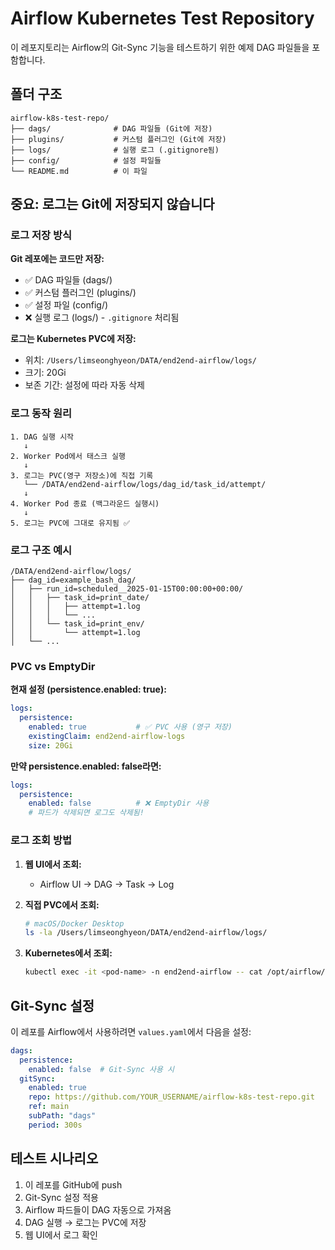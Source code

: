 # Airflow Kubernetes Test Repository

이 레포지토리는 Airflow의 Git-Sync 기능을 테스트하기 위한 예제 DAG 파일들을 포함합니다.

## 폴더 구조

```
airflow-k8s-test-repo/
├── dags/              # DAG 파일들 (Git에 저장)
├── plugins/           # 커스텀 플러그인 (Git에 저장)
├── logs/              # 실행 로그 (.gitignore됨)
├── config/            # 설정 파일들
└── README.md          # 이 파일
```

## 중요: 로그는 Git에 저장되지 않습니다

### 로그 저장 방식

**Git 레포에는 코드만 저장:**
- ✅ DAG 파일들 (dags/)
- ✅ 커스텀 플러그인 (plugins/)
- ✅ 설정 파일 (config/)
- ❌ 실행 로그 (logs/) - `.gitignore` 처리됨

**로그는 Kubernetes PVC에 저장:**
- 위치: `/Users/limseonghyeon/DATA/end2end-airflow/logs/`
- 크기: 20Gi
- 보존 기간: 설정에 따라 자동 삭제

### 로그 동작 원리

```
1. DAG 실행 시작
   ↓
2. Worker Pod에서 태스크 실행
   ↓
3. 로그는 PVC(영구 저장소)에 직접 기록
   └── /DATA/end2end-airflow/logs/dag_id/task_id/attempt/
   ↓
4. Worker Pod 종료 (백그라운드 실행시)
   ↓
5. 로그는 PVC에 그대로 유지됨 ✅
```

### 로그 구조 예시

```
/DATA/end2end-airflow/logs/
├── dag_id=example_bash_dag/
│   ├── run_id=scheduled__2025-01-15T00:00:00+00:00/
│   │   ├── task_id=print_date/
│   │   │   ├── attempt=1.log
│   │   │   └── ...
│   │   └── task_id=print_env/
│   │       └── attempt=1.log
│   └── ...
```

### PVC vs EmptyDir

**현재 설정 (persistence.enabled: true):**
```yaml
logs:
  persistence:
    enabled: true           # ✅ PVC 사용 (영구 저장)
    existingClaim: end2end-airflow-logs
    size: 20Gi
```

**만약 persistence.enabled: false라면:**
```yaml
logs:
  persistence:
    enabled: false          # ❌ EmptyDir 사용
    # 파드가 삭제되면 로그도 삭제됨!
```

### 로그 조회 방법

1. **웹 UI에서 조회:**
   - Airflow UI → DAG → Task → Log

2. **직접 PVC에서 조회:**
   ```bash
   # macOS/Docker Desktop
   ls -la /Users/limseonghyeon/DATA/end2end-airflow/logs/
   ```

3. **Kubernetes에서 조회:**
   ```bash
   kubectl exec -it <pod-name> -n end2end-airflow -- cat /opt/airflow/logs/...
   ```

## Git-Sync 설정

이 레포를 Airflow에서 사용하려면 `values.yaml`에서 다음을 설정:

```yaml
dags:
  persistence:
    enabled: false  # Git-Sync 사용 시
  gitSync:
    enabled: true
    repo: https://github.com/YOUR_USERNAME/airflow-k8s-test-repo.git
    ref: main
    subPath: "dags"
    period: 300s
```

## 테스트 시나리오

1. 이 레포를 GitHub에 push
2. Git-Sync 설정 적용
3. Airflow 파드들이 DAG 자동으로 가져옴
4. DAG 실행 → 로그는 PVC에 저장
5. 웹 UI에서 로그 확인

